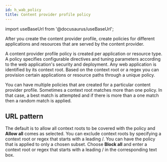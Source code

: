 ```yaml
---
id: h_wab_policy
title: Content provider profile policy
---
```

import useBaseUrl from '@docusaurus/useBaseUrl';



After you create the content provider profile, create policies for different applications and resources that are served by the content provider.

A content provider profile policy is created per application or resource type. A policy specifies configurable directives and tuning parameters according to the web application's security and deployment. Any web application is identified by its context root. Based on the context root or a regex you can provision certain applications or resource paths through a unique policy.

You can have multiple policies that are created for a particular content provider profile. Sometimes a context root matches more than one policy. In that case, a best match is attempted and if there is more than a one match then a random match is applied.

## URL pattern

The default is to allow all context roots to be covered with the policy and **Allow all** comes as selected. You can exclude context roots by specifying a context root or regex that starts with a leading /. You can have the policy that is applied to only a chosen subset. Choose **Block all** and enter a context root or regex that starts with a leading / in the corresponding text box.

